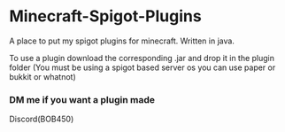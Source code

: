 # Minecraft-Spigot-Plugins

A place to put my spigot plugins for minecraft. Written in java.

To use a plugin download the corresponding .jar and drop it in the plugin folder (You must be using a spigot based server os you can use paper or bukkit or whatnot)

### DM me if you want a plugin made

<a herf="https://discord.com/users/277920295833305088"> Discord(BOB450)<a>
